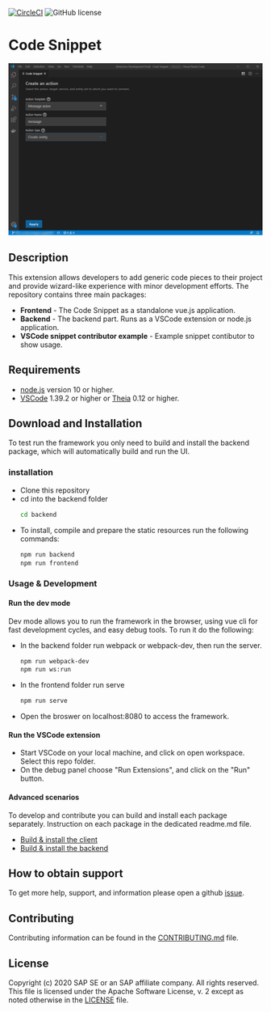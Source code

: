 [![CircleCI](https://circleci.com/gh/SAP/guided-development.svg?style=svg)](https://circleci.com/gh/SAP/guided-development)
![GitHub license](https://img.shields.io/badge/license-Apache_2.0-blue.svg)

# Code Snippet

![](screenshot.png)

## Description
This extension allows developers to add generic code pieces to their project and provide wizard-like experience with minor development efforts.
The repository contains three main packages:
* **Frontend** - The Code Snippet as a standalone vue.js application.
* **Backend** - The backend part. Runs as a VSCode extension or node.js application.
* **VSCode snippet contributor example** - Example snippet contibutor to show usage.

## Requirements
* [node.js](https://www.npmjs.com/package/node) version 10 or higher.
* [VSCode](https://code.visualstudio.com/) 1.39.2 or higher or [Theia](https://www.theia-ide.org/) 0.12 or higher.

## Download and Installation
To test run the framework you only need to build and install the backend package, which will automatically build and run the UI.
### installation
* Clone this repository
* cd into the backend folder
    ```bash
    cd backend
    ```
* To install, compile and prepare the static resources run the following commands:
    ```bash
    npm run backend
    npm run frontend
    ```
### Usage & Development
#### Run the dev mode
Dev mode allows you to run the framework in the browser, using vue cli for fast development cycles, and easy debug tools.
To run it do the following:
* In the backend folder run webpack or webpack-dev, then run the server.
    ```bash
    npm run webpack-dev
    npm run ws:run
    ```
* In the frontend folder run serve
    ```bash
    npm run serve
    ```
* Open the broswer on localhost:8080 to access the framework.

#### Run the VSCode extension
* Start VSCode on your local machine, and click on open workspace. Select this repo folder.
* On the debug panel choose "Run Extensions", and click on the "Run" button.

#### Advanced scenarios
To develop and contribute you can build and install each package separately. Instruction on each package in the dedicated readme.md file.
* [Build & install the client](frontend/README.md)
* [Build & install the backend](backend/README.md)

## How to obtain support
To get more help, support, and information please open a github [issue](https://github.com/SAP/guided-development/issues).

## Contributing
Contributing information can be found in the [CONTRIBUTING.md](CONTRIBUTING.md) file.

## License
Copyright (c) 2020 SAP SE or an SAP affiliate company. All rights reserved. This file is licensed under the Apache Software License, v. 2 except as noted otherwise in the [LICENSE](LICENSE) file.
